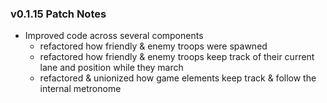 ### v0.1.15 Patch Notes 
* Improved code across several components
    * refactored how friendly & enemy troops were spawned
    * refactored how friendly & enemy troops keep track of their current lane and position while they march
    * refactored & unionized how game elements keep track & follow the internal metronome